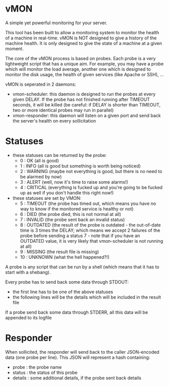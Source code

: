 vMON
====

A simple yet powerful monitoring for your server.

This tool has been built to allow a monitoring system to monitor the health of a machine in real-time. vMON is NOT designed to give a history of the machine health. It is only designed to give the state of a machine at a given moment.

The core of the vMON process is based on probes. Each probe is a very lightweight script that has a unique aim. For example, you may have a probe which will monitor the load average, another one which is designed to monitor the disk usage, the health of given services (like Apache or SSH), ...

vMON is seperated in 2 daemons:
* vmon-scheduler: this daemon is designed to run the probes at every given DELAY. If the probe has not finished running after TIMEOUT seconds, it will be killed (be careful: if DELAY is shorter than TIMEOUT, two or more identical probes may run in parallel)
* vmon-responder: this daemon will listen on a given port and send back the server's health on every sollicitation

# Statuses #

* these statuses can be returned by the probe:
    * 0     :   OK          (all is good)
    * 1     :   INFO        (all is good but something is worth being noticed)
    * 2     :   WARNING     (maybe not everything is good, but there is no need to be alarmed by now)
    * 3     :   ALERT       (well, now it's time to raise some alarms!)
    * 4     :   CRITICAL    (everything is fucked up and you're going to be fucked up as well if you don't handle this right now!)
* these statuses are set by VMON:
    * 5     :   TIMEOUT     (the probe has timed out, which means you have no way to know if the monitored service is healthy or not)
    * 6     :   DIED        (the probe died, this is not normal at all)
    * 7     :   INVALID     (the probe sent back an invalid status)
    * 8     :   OUTDATED    (the result of the probe is outdated - the out-of-date time is 3 times the DELAY; which means we accept 2 failures of the probe before sending a status 7 - note that if you have an OUTDATED value, it is very likely that vmon-scheduler is not running at all)
    * 9     :   MISSING     (the result file is missing)
    * 10    :   UNKNOWN     (what the hell happened?!)

A probe is any script that can be run by a shell (which means that it has to start with a shebang).

Every probe has to send back some data through STDOUT:
* the first line has to be one of the above statuses
* the following lines will be the details which will be included in the result file

If a probe send back some data through STDERR, all this data will be appended to its logfile

# Responder #

When sollicited, the responder will send back to the caller JSON-encoded data (one probe per line).
This JSON will represent a hash containing:
* probe     :   the probe name
* status    :   the status of this probe
* details   :   some additional details, if the probe sent back details
